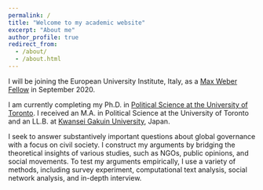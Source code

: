 ```yaml
---
permalink: /
title: "Welcome to my academic website"
excerpt: "About me"
author_profile: true
redirect_from: 
  - /about/
  - /about.html
---
```


I will be joining the European University Institute, Italy, as a [Max Weber Fellow](https://www.eui.eu/ServicesAndAdmin/AcademicService/Fellowships/MaxWeberFellowships) in September 2020.

I am currently completing my Ph.D. in [Political Science at the University of Toronto](https://politics.utoronto.ca/). I received an M.A. in Political Science at the University of Toronto and an LL.B. at [Kwansei Gakuin University](https://global.kwansei.ac.jp/academics/undergraduate/school_law_politics), Japan.

I seek to answer substantively important questions about global governance with a focus on civil society. I construct my arguments by bridging the theoretical insights of various studies, such as NGOs, public opinions, and social movements. To test my arguments empirically, I use a variety of methods, including survey experiment, computational text analysis, social network analysis, and in-depth interview.
